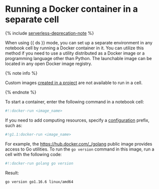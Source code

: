 # Running a Docker container in a separate cell

{% include [serverless-deprecation-note](../../_includes/datasphere/serverless-deprecation-note.md) %}

When using {{ ds }} mode, you can set up a separate environment in any notebook cell by running a Docker container in it. You can utilize this method if you need to use a utility distributed as a Docker image or a programming language other than Python. The launchable image can be located in any open Docker image registry.

{% note info %}

Custom images [created in a project](user-images.md) are not available to run in a cell.

{% endnote %}

To start a container, enter the following command in a notebook cell:

```bash
#!:docker-run <image_name>
```

If you need to add computing resources, specify a [configuration](../concepts/configurations.md) prefix, such as:

```bash
#!g1.1:docker-run <image_name>
```

For example, the <https://hub.docker.com/_/golang> public image provides access to Go utilities. To run the `go version` command in this image, run a cell with the following code:


```bash
#!:docker-run golang go version
```

Result:

```text
go version go1.16.6 linux/amd64
```
